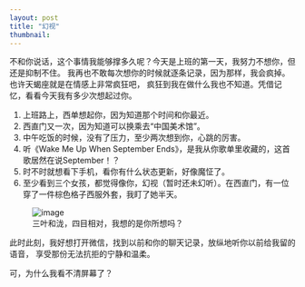 ```yaml
---
layout: post
title: "幻视"
thumbnail: 
---
```


不和你说话，这个事情我能够撑多久呢？今天是上班的第一天，我努力不想你，但还是抑制不住。
我再也不敢每次想你的时候就逐条记录，因为那样，我会疯掉。也许天蝎座就是在情感上非常疯狂吧，
疯狂到我在做什么我也不知道。凭借记忆，看看今天我有多少次想起过你。

1. 上班路上，西单想起你，因为知道那个时间和你最近。
2. 西直门又一次，因为知道可以换乘去“中国美术馆”。
3. 中午吃饭的时候，没有了压力，至少两次想到你，心跳的厉害。
4. 听《Wake Me Up When September Ends》，是我从你歌单里收藏的，这首歌居然在说September！？
5. 时不时就想看下手机，看你有什么状态更新，好像魔怔了。
6. 至少看到三个女孩，都觉得像你，幻视（暂时还未幻听）。在西直门，有一位穿了一件棕色格子西服外套，我盯了她半天。

<figure>
	<img src="{{ site.baseurl }}/upload/sanye.jpeg" alt="image">
	<figcaption>
		三叶和泷，四目相对，我想的是你所想吗？
	</figcaption>
</figure>

此时此刻，我好想打开微信，找到以前和你的聊天记录，放纵地听你以前给我留的语音，
享受那份无法抗拒的宁静和温柔。

可，为什么我看不清屏幕了？

